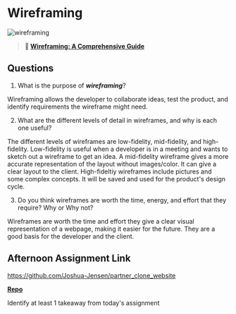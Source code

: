 # Wireframing

![wireframing](https://bcw.blob.core.windows.net/public/img/courses/2293087935019893)

> **📖 [Wireframing: A Comprehensive Guide](https://codeworksacademy.com/fs-student-guide/resources/wk1/06-Wireframing)**

## Questions

1. What is the purpose of ***wireframing***? 

Wireframing allows the developer to collaborate ideas, test the product, and identify requirements the wireframe might need. 

2. What are the different levels of detail in wireframes, and why is each one useful?

The different levels of wireframes are low-fidelity, mid-fidelity, and high-fidelity. Low-fidelity is useful when a developer is in a meeting and wants to sketch out a wireframe to get an idea. A mid-fidelity wireframe gives a more accurate representation of the layout without images/color. It can give a clear layout to the client. High-fideltiy wireframes include pictures and some complex concepts. It will be saved and used for the product's design cycle.

3. Do you think wireframes are worth the time, energy, and effort that they require? Why or Why not?

Wireframes are worth the time and effort they give a clear visual representation of a webpage, making it easier for the future. They are a good basis for the developer and the client. 



## Afternoon Assignment Link

https://github.com/Joshua-Jensen/partner_clone_website

**[Repo](https://github.com/rodrirene/<ASSIGNMENT_REPO>)**

Identify at least 1 takeaway from today's assignment
